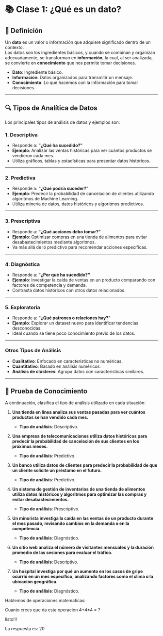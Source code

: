 # 📚 Clase 1: ¿Qué es un dato?

## 📖 Definición

Un **dato** es un valor o información que adquiere significado dentro de un contexto.  
Los datos son los ingredientes básicos, y cuando se combinan y organizan adecuadamente, se transforman en **información**, la cual, al ser analizada, se convierte en **conocimiento** que nos permite tomar decisiones.

- **Dato**: Ingrediente básico.
- **Información**: Datos organizados para transmitir un mensaje.
- **Conocimiento**: Lo que hacemos con la información para tomar decisiones.

---

## 🔍 **Tipos de Analítica de Datos**

Los principales tipos de análisis de datos y ejemplos son:

### 1. **Descriptiva**
- Responde a: **"¿Qué ha sucedido?"**  
- **Ejemplo**: Analizar las ventas históricas para ver cuántos productos se vendieron cada mes.  
- Utiliza gráficos, tablas y estadísticas para presentar datos históricos.

---

### 2. **Predictiva**
- Responde a: **"¿Qué podría suceder?"**  
- **Ejemplo**: Predecir la probabilidad de cancelación de clientes utilizando algoritmos de Machine Learning.  
- Utiliza minería de datos, datos históricos y algoritmos predictivos.

---

### 3. **Prescriptiva**
- Responde a: **"¿Qué acciones debo tomar?"**  
- **Ejemplo**: Optimizar compras en una tienda de alimentos para evitar desabastecimientos mediante algoritmos.  
- Va más allá de lo predictivo para recomendar acciones específicas.

---

### 4. **Diagnóstica**
- Responde a: **"¿Por qué ha sucedido?"**  
- **Ejemplo**: Investigar la caída de ventas en un producto comparando con factores de competencia y demanda.  
- Contrasta datos históricos con otros datos relacionados.

---

### 5. **Exploratoria**
- Responde a: **"¿Qué patrones o relaciones hay?"**  
- **Ejemplo**: Explorar un dataset nuevo para identificar tendencias desconocidas.  
- Ideal cuando se tiene poco conocimiento previo de los datos.

---

### Otros Tipos de Análisis
- **Cualitativo**: Enfocado en características no numéricas.  
- **Cuantitativo**: Basado en análisis numéricos.  
- **Análisis de clústeres**: Agrupa datos con características similares.

---

## 📝 Prueba de Conocimiento

A continuación, clasifica el tipo de análisis utilizado en cada situación:

1. **Una tienda en línea analiza sus ventas pasadas para ver cuántos productos se han vendido cada mes.**  
   - **Tipo de análisis**: Descriptivo.

2. **Una empresa de telecomunicaciones utiliza datos históricos para predecir la probabilidad de cancelación de sus clientes en los próximos meses.**  
   - **Tipo de análisis**: Predictivo.

3. **Un banco utiliza datos de clientes para predecir la probabilidad de que un cliente solicite un préstamo en el futuro.**  
   - **Tipo de análisis**: Predictivo.

4. **Un sistema de gestión de inventarios de una tienda de alimentos utiliza datos históricos y algoritmos para optimizar las compras y evitar desabastecimientos.**  
   - **Tipo de análisis**: Prescriptivo.

5. **Un minorista investiga la caída en las ventas de un producto durante el mes pasado, revisando cambios en la demanda o en la competencia.**  
   - **Tipo de análisis**: Diagnóstico.

6. **Un sitio web analiza el número de visitantes mensuales y la duración promedio de las sesiones para evaluar el tráfico.**  
   - **Tipo de análisis**: Descriptivo.

7. **Un hospital investiga por qué un aumento en los casos de gripe ocurrió en un mes específico, analizando factores como el clima o la ubicación geográfica.**  
   - **Tipo de análisis**: Diagnóstico.

Hablemos de operaciones matematicas: 

Cuanto crees que da esta operacion 4+4*4 = ?

listo!!!

La respuesta es: 20